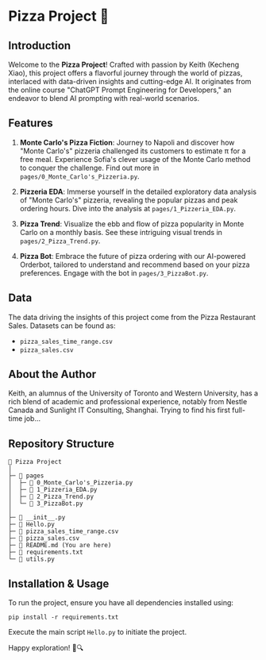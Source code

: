 # Pizza Project 🍕

## Introduction
Welcome to the **Pizza Project**! Crafted with passion by Keith (Kecheng Xiao), this project offers a flavorful journey through the world of pizzas, interlaced with data-driven insights and cutting-edge AI. It originates from the online course "ChatGPT Prompt Engineering for Developers," an endeavor to blend AI prompting with real-world scenarios.

## Features
1. **Monte Carlo's Pizza Fiction**: Journey to Napoli and discover how "Monte Carlo's" pizzeria challenged its customers to estimate π for a free meal. Experience Sofia's clever usage of the Monte Carlo method to conquer the challenge. Find out more in `pages/0_Monte_Carlo's_Pizzeria.py`.

2. **Pizzeria EDA**: Immerse yourself in the detailed exploratory data analysis of "Monte Carlo's" pizzeria, revealing the popular pizzas and peak ordering hours. Dive into the analysis at `pages/1_Pizzeria_EDA.py`.

3. **Pizza Trend**: Visualize the ebb and flow of pizza popularity in Monte Carlo on a monthly basis. See these intriguing visual trends in `pages/2_Pizza_Trend.py`.

4. **Pizza Bot**: Embrace the future of pizza ordering with our AI-powered Orderbot, tailored to understand and recommend based on your pizza preferences. Engage with the bot in `pages/3_PizzaBot.py`.

## Data
The data driving the insights of this project come from the Pizza Restaurant Sales. Datasets can be found as:
- `pizza_sales_time_range.csv`
- `pizza_sales.csv`

## About the Author
Keith, an alumnus of the University of Toronto and Western University, has a rich blend of academic and professional experience, notably from Nestle Canada and Sunlight IT Consulting, Shanghai. Trying to find his first full-time job...

## Repository Structure
```
📂 Pizza Project
│
├─ 📁 pages
│  ├─ 📄 0_Monte_Carlo's_Pizzeria.py
│  ├─ 📄 1_Pizzeria_EDA.py
│  ├─ 📄 2_Pizza_Trend.py
│  └─ 📄 3_PizzaBot.py
│
├─ 📄 __init__.py
├─ 📄 Hello.py
├─ 📄 pizza_sales_time_range.csv
├─ 📄 pizza_sales.csv
├─ 📄 README.md (You are here)
├─ 📄 requirements.txt
└─ 📄 utils.py
```

## Installation & Usage
To run the project, ensure you have all dependencies installed using:
```
pip install -r requirements.txt
```
Execute the main script `Hello.py` to initiate the project.

Happy exploration! 🍕🔍